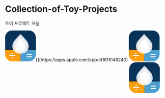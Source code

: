 # Collection-of-Toy-Projects
토이 프로젝트 모음




<div align="center">
    [<img src="./images/AppIcon.png" width="100" align="left">](https://apps.apple.com/app/id1618148240)
    <img src="./images/AppIcon.png" width="100">
    <img src="./images/AppIcon.png" width="100" align="right">
</div>

